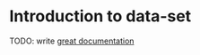 # Introduction to data-set

TODO: write [great documentation](http://jacobian.org/writing/great-documentation/what-to-write/)
